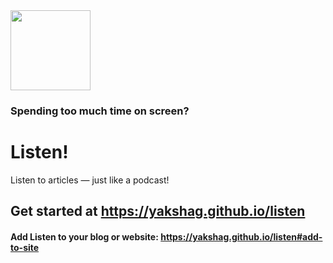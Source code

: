 <img src="https://yakshag.github.io/listen/headphones.png" height="128px" />

### Spending too much time on screen?
# Listen!

Listen to articles — just like a podcast!


## **Get started at https://yakshag.github.io/listen**


#### Add Listen to your blog or website: https://yakshag.github.io/listen#add-to-site
